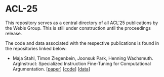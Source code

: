 # ACL-25

This repository serves as a central directory of all ACL'25 publications by the Webis Group. This is still under construction until the proceedings release.

The code and data associated with the respective publications is found in the repositories linked below:

* Maja Stahl, Timon Ziegenbein, Joonsuk Park, Henning Wachsmuth. ArgInstruct: Specialized Instruction Fine-Tuning for Computational Argumentation. [[paper](#)] [[code]([#](https://github.com/timonziegenbein/arg-instruct))] [[data]([#](https://github.com/timonziegenbein/arg-instruct))]
